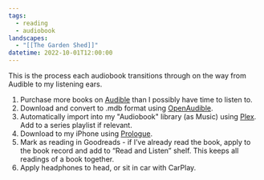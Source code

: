 ```yaml
---
tags:
  - reading
  - audiobook
landscapes:
  - "[[The Garden Shed]]"
datetime: 2022-10-01T12:00:00
---
```

This is the process each audiobook transitions through on the way from Audible to my listening ears.

1. Purchase more books on [Audible](https://www.audible.com.au/) than I possibly have time to listen to.
2. Download and convert to .mdb format using [OpenAudible](https://openaudible.org/).
3. Automatically import into my "Audiobook" library (as Music) using [Plex](https://plex.tv). Add to a series playlist if relevant.
4. Download to my iPhone using [Prologue](https://apps.apple.com/us/app/prologue/id1459223267).
5. Mark as reading in Goodreads - if I’ve already read the book, apply to the book record and add to “Read and Listen” shelf. This keeps all readings of a book together.
6. Apply headphones to head, or sit in car with CarPlay.